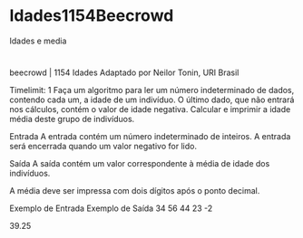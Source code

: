 # Idades1154Beecrowd
 Idades e media
#
#
beecrowd | 1154
Idades
Adaptado por Neilor Tonin, URI  Brasil

Timelimit: 1
Faça um algoritmo para ler um número indeterminado de dados, contendo cada um, a idade de um indivíduo. O último dado, que não entrará nos cálculos, contém o valor de idade negativa. Calcular e imprimir a idade média deste grupo de indivíduos.

Entrada
A entrada contém um número indeterminado de inteiros. A entrada será encerrada quando um valor negativo for lido.

Saída
A saída contém um valor correspondente à média de idade dos indivíduos.

A média deve ser impressa com dois dígitos após o ponto decimal.

Exemplo de Entrada	Exemplo de Saída
34
56
44
23
-2

39.25
